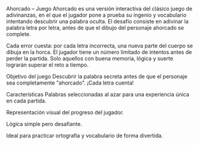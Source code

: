 Ahorcado – Juego 
Ahorcado es una versión interactiva del clásico juego de adivinanzas, en el que el jugador pone a prueba su ingenio y vocabulario intentando descubrir una palabra oculta. El desafío consiste en adivinar la palabra letra por letra, antes de que el dibujo del personaje ahorcado se complete.

Cada error cuesta: por cada letra incorrecta, una nueva parte del cuerpo se dibuja en la horca. El jugador tiene un número limitado de intentos antes de perder la partida. Solo aquellos con buena memoria, lógica y suerte lograrán superar el reto a tiempo.

 Objetivo del juego
Descubrir la palabra secreta antes de que el personaje sea completamente "ahorcado". ¡Cada letra cuenta!

 Características
Palabras seleccionadas al azar para una experiencia única en cada partida.

Representación visual del progreso del jugador.

Lógica simple pero desafiante.

Ideal para practicar ortografía y vocabulario de forma divertida.
